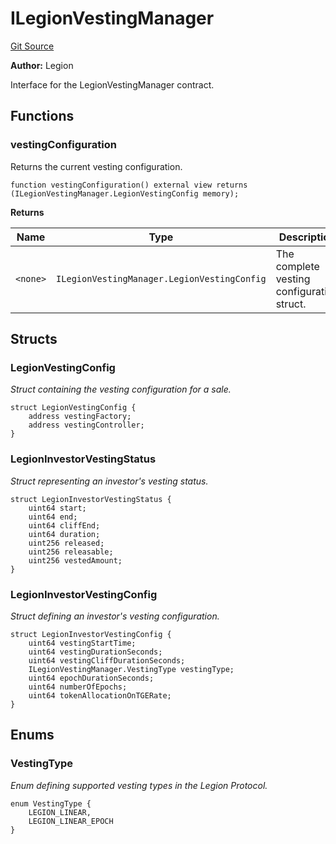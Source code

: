 # ILegionVestingManager
[Git Source](https://github.com/Legion-Team/legion-protocol-contracts/blob/8b23239dfc702a4510efb5dd06fb67719eb5eab0/src/interfaces/vesting/ILegionVestingManager.sol)

**Author:**
Legion

Interface for the LegionVestingManager contract.


## Functions
### vestingConfiguration

Returns the current vesting configuration.


```solidity
function vestingConfiguration() external view returns (ILegionVestingManager.LegionVestingConfig memory);
```
**Returns**

|Name|Type|Description|
|----|----|-----------|
|`<none>`|`ILegionVestingManager.LegionVestingConfig`|The complete vesting configuration struct.|


## Structs
### LegionVestingConfig
*Struct containing the vesting configuration for a sale.*


```solidity
struct LegionVestingConfig {
    address vestingFactory;
    address vestingController;
}
```

### LegionInvestorVestingStatus
*Struct representing an investor's vesting status.*


```solidity
struct LegionInvestorVestingStatus {
    uint64 start;
    uint64 end;
    uint64 cliffEnd;
    uint64 duration;
    uint256 released;
    uint256 releasable;
    uint256 vestedAmount;
}
```

### LegionInvestorVestingConfig
*Struct defining an investor's vesting configuration.*


```solidity
struct LegionInvestorVestingConfig {
    uint64 vestingStartTime;
    uint64 vestingDurationSeconds;
    uint64 vestingCliffDurationSeconds;
    ILegionVestingManager.VestingType vestingType;
    uint64 epochDurationSeconds;
    uint64 numberOfEpochs;
    uint64 tokenAllocationOnTGERate;
}
```

## Enums
### VestingType
*Enum defining supported vesting types in the Legion Protocol.*


```solidity
enum VestingType {
    LEGION_LINEAR,
    LEGION_LINEAR_EPOCH
}
```

